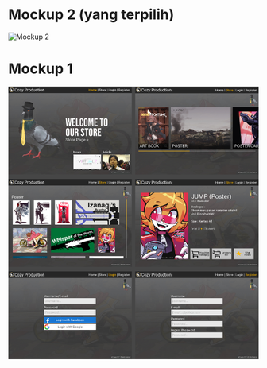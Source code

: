 # Mockup 2 (yang terpilih)
![Mockup 2](./Mockup_2(terpilih).jpg)

# Mockup 1
![Mockup 1](./Mockup_1.jpg)
